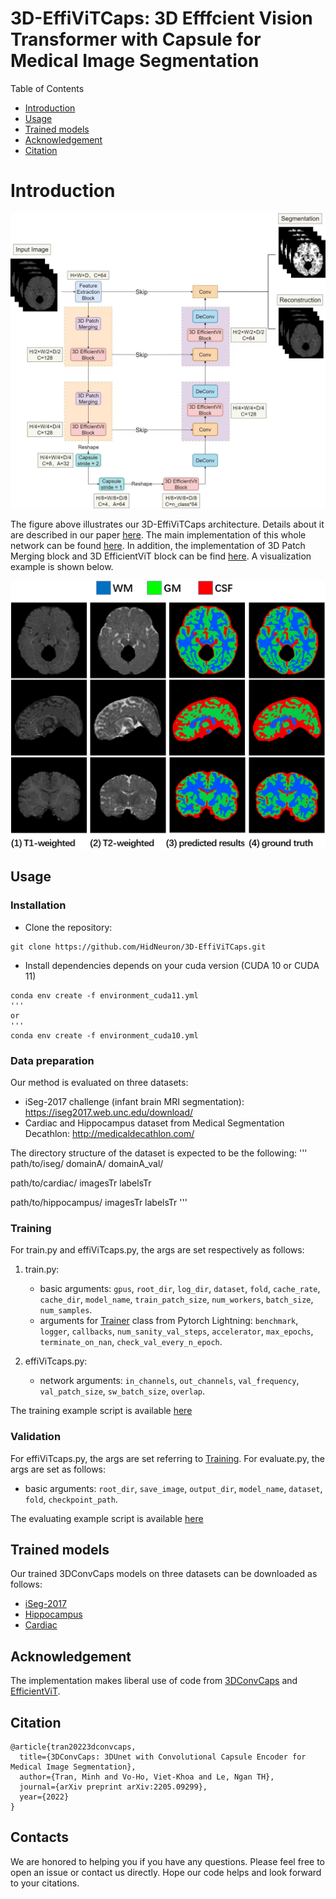 # 3D-EffiViTCaps: 3D Efffcient Vision Transformer with Capsule for Medical Image Segmentation
Table of Contents
* [Introduction](#introduction)
* [Usage](#usage)
* [Trained models](#trained-models)
* [Acknowledgement](#acknowledgement)
* [Citation](#citation)

# Introduction
![image](imgs/3D-EffiViTCaps.jpg)

The figure above illustrates our 3D-EffiViTCaps architecture. Details about it are described in our paper [here](https://arxiv.org/abs/2205.09299). The main implementation of this whole network can be found [here](module/effiViTcaps.py). In addition, the implementation of 3D Patch Merging block and 3D EfficientViT block can be find [here](main_block/efficientViT3D.py). A visualization example is shown below.

![image](imgs/visualization.png)

## Usage

### Installation
- Clone the repository:
```
git clone https://github.com/HidNeuron/3D-EffiViTCaps.git
```

- Install dependencies depends on your cuda version (CUDA 10 or CUDA 11)
```
conda env create -f environment_cuda11.yml
'''
or
'''
conda env create -f environment_cuda10.yml
```

### Data preparation
Our method is evaluated on three datasets:
* iSeg-2017 challenge (infant brain MRI segmentation): <https://iseg2017.web.unc.edu/download/>
* Cardiac and Hippocampus dataset from Medical Segmentation Decathlon: <http://medicaldecathlon.com/>

The directory structure of the dataset is expected to be the following:
'''
path/to/iseg/
  domainA/
  domainA_val/

path/to/cardiac/
  imagesTr
  labelsTr

path/to/hippocampus/
  imagesTr
  labelsTr
  '''

### Training
For train.py and effiViTcaps.py, the args are set respectively as follows:
1. train.py:
   * basic arguments: `gpus`, `root_dir`, `log_dir`, `dataset`, `fold`, `cache_rate`, `cache_dir`, `model_name`, `train_patch_size`, `num_workers`, `batch_size`, `num_samples`.
   * arguments for [Trainer](https://pytorch-lightning.readthedocs.io/en/latest/common/trainer.html#trainer-class-api) class from Pytorch Lightning: `benchmark`, `logger`, `callbacks`, `num_sanity_val_steps`, `accelerator`,  `max_epochs`, `terminate_on_nan`, `check_val_every_n_epoch`.

2. effiViTcaps.py:
   * network arguments: `in_channels`, `out_channels`, `val_frequency`, `val_patch_size`, `sw_batch_size`, `overlap`.

The training example script is available [here](scripts/train_3d_effiViTcaps.sh)

### Validation
For effiViTcaps.py, the args are set referring to [Training](#training). For evaluate.py, the args are set as follows:
   * basic arguments: `root_dir`, `save_image`, `output_dir`,  `model_name`, `dataset`, `fold`, `checkpoint_path`.

The evaluating example script is available [here](scripts/eval_3d_effiViTcaps.sh)


## Trained models
Our trained 3DConvCaps models on three datasets can be downloaded as follows: 

- [iSeg-2017](https://uark-my.sharepoint.com/:u:/g/personal/minht_uark_edu/EcXhqKrOfp9BiAhru2x0vwABSeew_qcQ-RSTA8NYmYO0xg?e=ZPI0Nj)
- [Hippocampus](https://uark-my.sharepoint.com/:u:/g/personal/minht_uark_edu/Eag8cZNDQ7FMietkIa4RodMB8dMXcaMS9eXzJfnrubbZTw?e=fWqP3h)
- [Cardiac](https://uark-my.sharepoint.com/:u:/g/personal/minht_uark_edu/EeqQ4YJ9LSZDhpJ8eDehfLMBBGTnY4ovlvkBAHODATe4Lg?e=6NZA8G)

## Acknowledgement
The implementation makes liberal use of code from [3DConvCaps](https://github.com/UARK-AICV/3DConvCaps) and [EfficientViT](https://github.com/microsoft/Cream/tree/main/EfficientViT).

## Citation
```
@article{tran20223dconvcaps,
  title={3DConvCaps: 3DUnet with Convolutional Capsule Encoder for Medical Image Segmentation},
  author={Tran, Minh and Vo-Ho, Viet-Khoa and Le, Ngan TH},
  journal={arXiv preprint arXiv:2205.09299},
  year={2022}
}
```
## Contacts
We are honored to helping you if you have any questions. Please feel free to open an issue or contact us directly. Hope our code helps and look forward to your citations.
